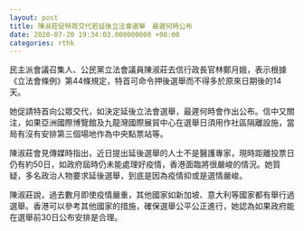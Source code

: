 ```yaml
---
layout: post
title: 陳淑莊促特首交代若延後立法會選舉　最遲何時公布
date: 2020-07-20 19:34:03.000000000 +08:00
categories: rthk
---
```


民主派會議召集人、公民黨立法會議員陳淑莊去信行政長官林鄭月娥，表示根據《立法會條例》第44條規定，特首可命令押後選舉而不得多於原來日期後的14天。

她促請特首向公眾交代，如決定延後立法會選舉，最遲何時會作出公布。信中又關注，如果亞洲國際博覽館及九龍灣國際展貿中心在選舉日須用作社區隔離設施，當局有沒有安排第三個場地作為中央點票站等。

陳淑莊會見傳媒時指出，近日提出延後選舉的人士不是醫護專家，現時距離投票日仍有約50日，如政府屆時仍未能處理好疫情，香港面臨將很嚴峻的情況。她質疑，多名政治人物要求延後選舉，到底是因為疫情抑或是選情嚴峻。

陳淑莊說，過去數月即使疫情嚴重，其他國家如新加坡、意大利等國家都有舉行過選舉。香港可以參考其他國家的措施，確保選舉公平公正進行，她認為如果政府能在選舉前30日公布安排是合理。
